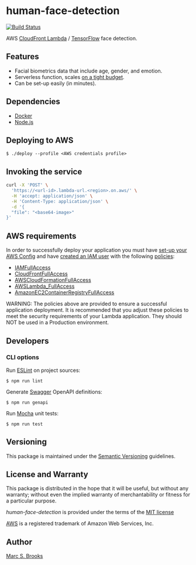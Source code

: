 # human-face-detection

[![Build Status](https://api.travis-ci.com/nuxy/human-face-detection.svg?branch=master)](https://app.travis-ci.com/github/nuxy/human-face-detection)

AWS [CloudFront Lambda](https://docs.aws.amazon.com/lambda/latest/dg/welcome.html) / [TensorFlow](https://www.tensorflow.org) face detection.

## Features

- Facial biometrics data that include age, gender, and emotion.
- Serverless function, scales [on a tight budget](https://s3.amazonaws.com/lambda-tools/pricing-calculator.html).
- Can be set-up easily (in minutes).

## Dependencies

- [Docker](https://www.docker.com/get-started)
- [Node.js](https://nodejs.org)

## Deploying to AWS

    $ ./deploy --profile <AWS credentials profile>

## Invoking the service

```sh
curl -X 'POST' \
  'https://<url-id>.lambda-url.<region>.on.aws/' \
  -H 'accept: application/json' \
  -H 'Content-Type: application/json' \
  -d '{
  "file": "<base64-image>"
}'
```

## AWS requirements

In order to successfully deploy your application you must have [set-up your AWS Config](https://docs.aws.amazon.com/config/latest/developerguide/gs-cli.html) and have [created an IAM user](https://docs.aws.amazon.com/IAM/latest/UserGuide/id_users_create.html) with the following [policies](https://docs.aws.amazon.com/IAM/latest/UserGuide/access_policies_manage.html):

- [IAMFullAccess](https://console.aws.amazon.com/iam/home#/policies/arn%3Aaws%3Aiam%3A%3Aaws%3Apolicy%2FIAMFullAccess)
- [CloudFrontFullAccess](https://console.aws.amazon.com/iam/home#/policies/arn%3Aaws%3Aiam%3A%3Aaws%3Apolicy%2FCloudFrontFullAccess)
- [AWSCloudFormationFullAccess](https://console.aws.amazon.com/iam/home#/policies/arn%3Aaws%3Aiam%3A%3Aaws%3Apolicy%2FAWSCloudFormationFullAccess)
- [AWSLambda_FullAccess](https://console.aws.amazon.com/iam/home#/policies/arn%3Aaws%3Aiam%3A%3Aaws%3Apolicy%2FAWSLambda_FullAccess)
- [AmazonEC2ContainerRegistryFullAccess](https://us-east-1.console.aws.amazon.com/iam/home#/policies/arn:aws:iam::aws:policy/AmazonEC2ContainerRegistryFullAccess)

WARNING: The policies above are provided to ensure a successful application deployment.  It is recommended that you adjust these policies to meet the security requirements of your Lambda application.  They should NOT be used in a Production environment.

## Developers

### CLI options

Run [ESLint](https://eslint.org/) on project sources:

    $ npm run lint

Generate [Swagger](https://swagger.io) OpenAPI definitions:

    $ npm run genapi

Run [Mocha](https://mochajs.org) unit tests:

    $ npm run test

## Versioning

This package is maintained under the [Semantic Versioning](https://semver.org) guidelines.

## License and Warranty

This package is distributed in the hope that it will be useful, but without any warranty; without even the implied warranty of merchantability or fitness for a particular purpose.

_human-face-detection_ is provided under the terms of the [MIT license](http://www.opensource.org/licenses/mit-license.php)

[AWS](https://aws.amazon.com) is a registered trademark of Amazon Web Services, Inc.

## Author

[Marc S. Brooks](https://github.com/nuxy)
